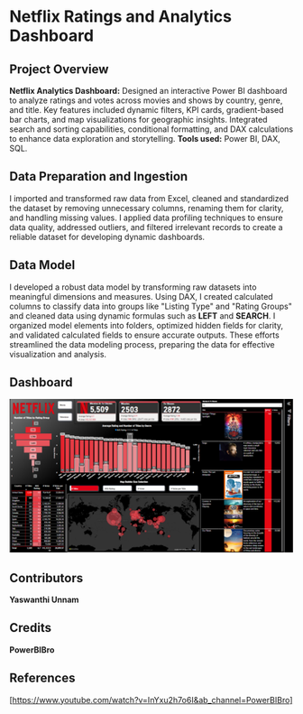 # Netflix Ratings and Analytics Dashboard

## Project Overview

<strong>Netflix Analytics Dashboard:</strong> Designed an interactive Power BI dashboard to analyze ratings and votes across movies and shows by country, genre, and title. Key features included dynamic filters, KPI cards, gradient-based bar charts, and map visualizations for geographic insights. Integrated search and sorting capabilities, conditional formatting, and DAX calculations to enhance data exploration and storytelling. <strong>Tools used:</strong> Power BI, DAX, SQL.

## Data Preparation and Ingestion

I imported and transformed raw data from Excel, cleaned and standardized the dataset by removing unnecessary columns, renaming them for clarity, and handling missing values. I applied data profiling techniques to ensure data quality, addressed outliers, and filtered irrelevant records to create a reliable dataset for developing dynamic dashboards.

## Data Model

I developed a robust data model by transforming raw datasets into meaningful dimensions and measures. Using DAX, I created calculated columns to classify data into groups like "Listing Type" and "Rating Groups" and cleaned data using dynamic formulas such as <strong>LEFT</strong> and <strong>SEARCH</strong>. I organized model elements into folders, optimized hidden fields for clarity, and validated calculated fields to ensure accurate outputs. These efforts streamlined the data modeling process, preparing the data for effective visualization and analysis.

## Dashboard
![Dashboard](https://github.com/YaswanthiUnnam/Power-BI/blob/3eac659a82e4ea820754fbcac3d2f6e0808d172c/Images/Netflix%20dashboard.png)

## Contributors
<strong>Yaswanthi Unnam</strong>

## Credits
<strong>PowerBIBro</strong>

## References
[https://www.youtube.com/watch?v=InYxu2h7o6I&ab_channel=PowerBIBro]
